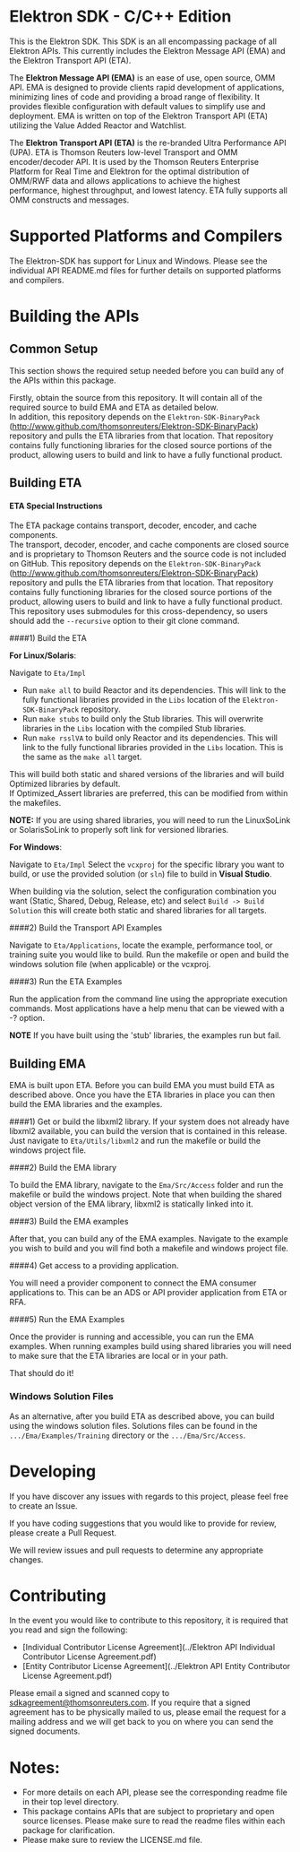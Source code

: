 # Elektron SDK - C/C++ Edition
This is the Elektron SDK. This SDK is an all encompassing package of all Elektron APIs. This currently includes the Elektron Message API (EMA) and the Elektron Transport API (ETA).

The **Elektron Message API (EMA)** is an ease of use, open source, OMM API. EMA is designed to provide clients rapid development of applications, minimizing lines of code and providing a broad range of flexibility. It provides flexible configuration with default values to simplify use and deployment.  EMA is written on top of the Elektron Transport API (ETA) utilizing the Value Added Reactor and Watchlist. 

The **Elektron Transport API (ETA)** is the re-branded Ultra Performance API (UPA). ETA is Thomson Reuters low-level 
Transport and OMM encoder/decoder API.  It is used by the Thomson Reuters Enterprise Platform for Real Time and Elektron for the optimal distribution of OMM/RWF data and allows applications to achieve the highest performance, highest throughput, and lowest latency. ETA fully supports all OMM constructs and messages. 

# Supported Platforms and Compilers

The Elektron-SDK has support for Linux and Windows.  Please see the individual API README.md files for further details on supported platforms and compilers.

# Building the APIs

## Common Setup
This section shows the required setup needed before you can build any of the APIs within this package.

Firstly, obtain the source from this repository. It will contain all of the required source to build EMA and ETA as detailed below.  
In addition, this repository depends on the `Elektron-SDK-BinaryPack` (http://www.github.com/thomsonreuters/Elektron-SDK-BinaryPack) repository and pulls the ETA libraries from that location.  That repository contains fully functioning libraries for the closed source portions of the product, allowing users to build and link to have a fully functional product. 


## Building ETA

#### ETA Special Instructions
The ETA package contains transport, decoder, encoder, and cache components.  
The transport, decoder, encoder, and cache components are closed source and is proprietary to Thomson Reuters and the source code is not included on GitHub. 
This repository depends on the `Elektron-SDK-BinaryPack` (http://www.github.com/thomsonreuters/Elektron-SDK-BinaryPack) repository and pulls the ETA libraries from that location.  That repository contains fully functioning libraries for the closed source portions of the product, allowing users to build and link to have a fully functional product.
This repository uses submodules for this cross-dependency, so users should add the `--recursive` option to their git clone command.

####1) Build the ETA 

**For Linux/Solaris**:

Navigate to `Eta/Impl` 
-	Run `make all` to build Reactor and its dependencies.  This will link to the fully functional libraries provided in the `Libs` location of the `Elektron-SDK-BinaryPack` repository.
-	Run `make stubs` to build only the Stub libraries.  This will overwrite libraries in the `Libs` location with the compiled Stub libraries.
-	Run `make rsslVA` to build only Reactor and its dependencies.  This will link to the fully functional libraries provided in the `Libs` location.  This is the same as the `make all` target.

This will build both static and shared versions of the libraries and will build Optimized libraries by default.  
If Optimized_Assert libraries are preferred, this can be modified from within the makefiles.

**NOTE:** If you are using shared libraries, you will need to run the LinuxSoLink or SolarisSoLink to properly soft link for versioned libraries. 

**For Windows**:

Navigate to `Eta/Impl` 
Select the `vcxproj` for the specific library you want to build, or use the provided solution (or `sln`) file to build in **Visual Studio**.  

When building via the solution, select the configuration combination you want (Static, Shared, Debug, Release, etc) and select `Build -> Build Solution` this will create both static and shared libraries for all targets.  


####2) Build the Transport API Examples

Navigate to `Eta/Applications`, locate the example, performance tool, or training suite you would like to build. Run the makefile or open and build the windows solution file (when applicable) or the vcxproj.

####3) Run the ETA Examples

Run the application from the command line using the appropriate execution commands.  Most applications have a help menu that can be viewed with a -? option.

**NOTE** If you have built using the 'stub' libraries, the examples run but fail.  

## Building EMA

EMA is built upon ETA.  Before you can build EMA you must build ETA as described above. Once you have the ETA libraries in place you can then build the EMA libraries and the examples.


####1) Get or build the libxml2 library.
If your system does not already have libxml2 available, you can build the version that is contained in this release. Just navigate to `Eta/Utils/libxml2` and run the makefile or build the windows project file. 



####2) Build the EMA library

To build the EMA library, navigate to the `Ema/Src/Access` folder and run the makefile or build the windows project. Note that when building the shared object version of the EMA library, libxml2 is statically linked into it.  

####3) Build the EMA examples

After that, you can build any of the EMA examples. Navigate to the example you wish to build and you will find both a makefile and windows project file.

####4) Get access to a providing application. 

You will need a provider component to connect the EMA consumer applications to.  This can be an ADS or API provider application from ETA or RFA.

####5) Run the EMA Examples

Once the provider is running and accessible, you can run the EMA examples.  When running examples build using shared libraries you will need to make sure that the ETA libraries are local or in your path.

That should do it!  

### Windows Solution Files

As an alternative, after you build ETA as described above, you can build using the windows solution files.  Solutions files can be found in the `.../Ema/Examples/Training` directory or the `.../Ema/Src/Access`.  


# Developing 

If you have discover any issues with regards to this project, please feel free to create an Issue.

If you have coding suggestions that you would like to provide for review, please create a Pull Request.

We will review issues and pull requests to determine any appropriate changes.


# Contributing
In the event you would like to contribute to this repository, it is required that you read and sign the following:

- [Individual Contributor License Agreement](../Elektron API Individual Contributor License Agreement.pdf)
- [Entity Contributor License Agreement](../Elektron API Entity Contributor License Agreement.pdf)

Please email a signed and scanned copy to sdkagreement@thomsonreuters.com.  If you require that a signed agreement has to be physically mailed to us, please email the request for a mailing address and we will get back to you on where you can send the signed documents.


# Notes:
- For more details on each API, please see the corresponding readme file in their top level directory.
- This package contains APIs that are subject to proprietary and open source licenses.  Please make sure to read the readme files within each package for clarification.
- Please make sure to review the LICENSE.md file.
